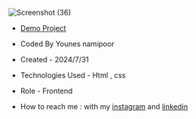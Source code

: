 
![Screenshot (36)](https://github.com/user-attachments/assets/5c496097-6f84-496e-9729-ac893d730a27)


- [Demo Project](https://younes-namipoor.github.io/lidbar-js-menu/)

- Coded By Younes namipoor

- Created - 2024/7/31

- Technologies Used - Html , css

- Role - Frontend

- How to reach me : with my [instagram](https://www.instagram.com/younes.namipoor) and [linkedin](https://www.linkedin.com/in/younes-namipoor)
